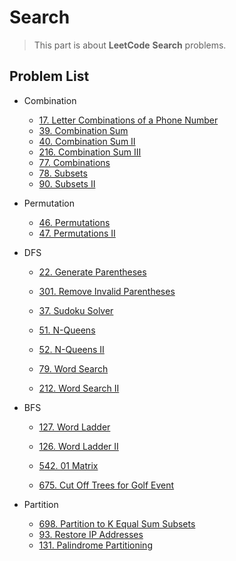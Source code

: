 # Search

> This part is about **LeetCode** **Search** problems.


## Problem List

* Combination
  * [17. Letter Combinations of a Phone Number](leetcode/search/17.Letter-Combinations-of-a-Phone-Number.md) 
  * [39. Combination Sum](leetcode/search/39.Combination-Sum.md)
  * [40. Combination Sum II](leetcode/search/40.Combination-Sum-II.md)
  * [216. Combination Sum III](leetcode/search/216.Combination-Sum-III.md)
  * [77. Combinations](leetcode/search/77.Combinations.md)
  * [78. Subsets](leetcode/search/78.Subsets.md)
  * [90. Subsets II](leetcode/search/90.Subsets-II.md)


* Permutation
  * [46. Permutations](leetcode/search/46.Permutations.md)
  * [47. Permutations II](leetcode/search/47.Permutations-II.md)


* DFS
  * [22. Generate Parentheses](leetcode/search/22.Generate-Parentheses.md)
  * [301. Remove Invalid Parentheses](leetcode/search/301.Remove-Invalid-Parentheses.md)


  * [37. Sudoku Solver](leetcode/search/37.Sudoku-Solver.md)
  * [51. N-Queens](leetcode/search/51.N-Queens.md)
  * [52. N-Queens II](leetcode/search/52.N-Queens-II.md)


  * [79. Word Search](leetcode/search/79.Word-Search.md)
  * [212. Word Search II](leetcode/search/212.Word-Search-II.md)



* BFS 
  * [127. Word Ladder](leetcode/search/127.Word-Ladder.md)
  * [126. Word Ladder II](leetcode/search/126.Word-Ladder-II.md)


  * [542. 01 Matrix](leetcode/search/542.01-Matrix.md)
  * [675. Cut Off Trees for Golf Event](leetcode/search/675.Cut-Off-Trees-for-Golf-Event.md)


* Partition
  * [698. Partition to K Equal Sum Subsets](leetcode/search/698.Partition-to-K-Equal-Sum-Subsets.md)
  * [93. Restore IP Addresses](leetcode/search/93.Restore-IP-Addresses.md)
  * [131. Palindrome Partitioning](leetcode/search/131.Palindrome-Partitioning.md)
  


  